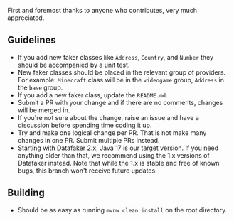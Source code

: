 First and foremost thanks to anyone who contributes, very much appreciated.

## Guidelines

- If you add new faker classes like `Address`, `Country`, and `Number` they should be accompanied by a unit test.
- New faker classes should be placed in the relevant group of providers. For example: `Minecraft` class will be in  the `videogame` group, `Address` in the `base` group.
- If you add a new faker class, update the `README.md`.
- Submit a PR with your change and if there are no comments, changes will be merged in.
- If you're not sure about the change, raise an issue and have a discussion before spending time coding it up.
- Try and make one logical change per PR. That is not make many changes in one PR. Submit multiple PRs instead.
- Starting with Datafaker 2.x, Java 17 is our target version. If you need anything older than that, we recommend using the 1.x versions of Datafaker instead. Note that while the 1.x is stable and free of known bugs, this branch won't receive future updates.

## Building

- Should be as easy as running `mvnw clean install` on the root directory.
